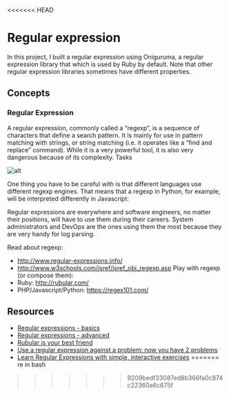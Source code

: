 <<<<<<< HEAD
# Regular expression
In this project, I built a regular expression using Oniguruma, a regular expression library that which is used by Ruby by default. Note that other regular expression libraries sometimes have different properties.

## Concepts
### Regular Expression
A regular expression, commonly called a “regexp”, is a sequence of characters that define a search pattern.  It is mainly for use in pattern matching with strings, or string matching (i.e. it operates like a “find and replace” command). While it is a very powerful tool, it is also very dangerous because of its complexity.
Tasks

![alt](https://alx-intranet.hbtn.io/images/contents/sysadmin/concepts/29/regex_now_2_problems.jpg)

One thing you have to be careful with is that different languages use different regexp engines. That means that a regexp in Python, for example, will be interpreted differently in Javascript:

Regular expressions are everywhere and software engineers, no matter their positions, will have to use them during their careers. System administrators and DevOps are the ones using them the most because they are very handy for log parsing.

Read about regexp:

- http://www.regular-expressions.info/
- http://www.w3schools.com/jsref/jsref_obj_regexp.asp Play with regexp (or compose them):
- Ruby: http://rubular.com/
- PHP/Javascript/Python: https://regex101.com/

## Resources
- [Regular expressions - basics](https://www.slideshare.net/neha_jain/introducing-regular-expressions)
- [Regular expressions - advanced](https://www.slideshare.net/neha_jain/advanced-regular-expressions-80296518)
- [Rubular is your best friend](https://rubular.com/)
- [Use a regular expression against a problem: now you have 2 problems](https://blog.codinghorror.com/regular-expressions-now-you-have-two-problems/)
- [Learn Regular Expressions with simple, interactive exercises](https://regexone.com/)
=======
re in bash
>>>>>>> 9209bedf33087ed8b366fa0c874c22360a6c675f
